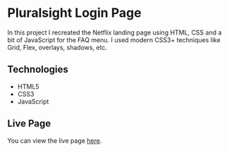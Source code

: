# Pluralsight Login Page
In this project I recreated the Netflix landing page using HTML, CSS and a bit of JavaScript for the FAQ menu. I used modern CSS3+ techniques like Grid, Flex, overlays, shadows, etc.

## Technologies
- HTML5
- CSS3
- JavaScript

## Live Page
You can view the live page [here](https://robertruse.github.io/netflix-homepage/).
